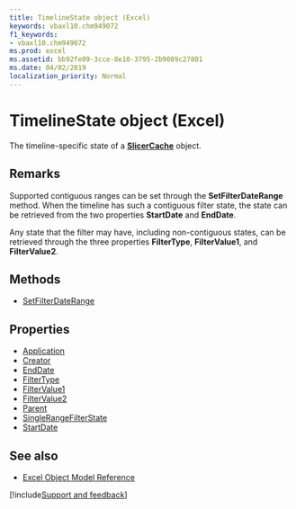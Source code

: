 ```yaml
---
title: TimelineState object (Excel)
keywords: vbaxl10.chm949072
f1_keywords:
- vbaxl10.chm949072
ms.prod: excel
ms.assetid: bb92fe09-3cce-8e10-3795-2b9089c27801
ms.date: 04/02/2019
localization_priority: Normal
---
```



# TimelineState object (Excel)

The timeline-specific state of a **[SlicerCache](Excel.SlicerCache.md)** object.


## Remarks

Supported contiguous ranges can be set through the **SetFilterDateRange** method. When the timeline has such a contiguous filter state, the state can be retrieved from the two properties **StartDate** and **EndDate**. 

Any state that the filter may have, including non-contiguous states, can be retrieved through the three properties **FilterType**, **FilterValue1**, and **FilterValue2**.

## Methods

- [SetFilterDateRange](Excel.timelinestate.setfilterdaterange.md)

## Properties

- [Application](Excel.timelinestate.application.md)
- [Creator](Excel.timelinestate.creator.md)
- [EndDate](Excel.timelinestate.enddate.md)
- [FilterType](Excel.timelinestate.filtertype.md)
- [FilterValue1](Excel.timelinestate.filtervalue1.md)
- [FilterValue2](Excel.timelinestate.filtervalue2.md)
- [Parent](Excel.timelinestate.parent.md)
- [SingleRangeFilterState](Excel.timelinestate.singlerangefilterstate.md)
- [StartDate](Excel.timelinestate.startdate.md)

## See also

- [Excel Object Model Reference](overview/Excel/object-model.md)

[!include[Support and feedback](~/includes/feedback-boilerplate.md)]
